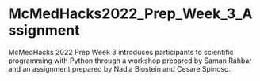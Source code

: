 # McMedHacks2022_Prep_Week_3_Assignment
McMedHacks 2022 Prep Week 3 introduces participants to scientific programming with Python through a workshop prepared by Saman Rahbar and an assignment prepared by Nadia Blostein and Cesare Spinoso.
